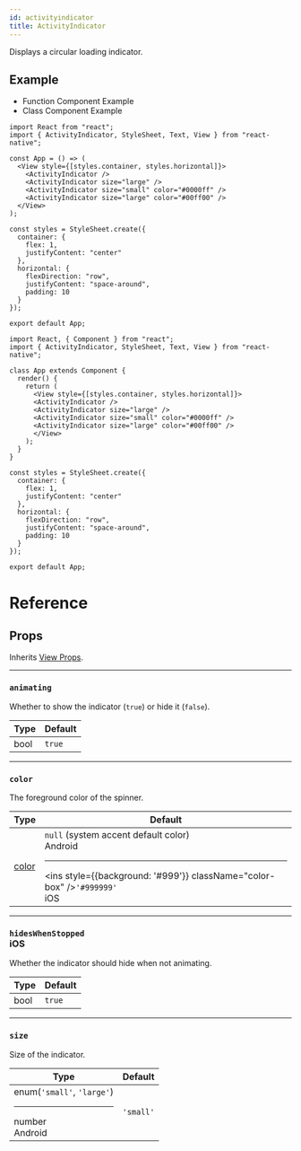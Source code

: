 ```yaml
---
id: activityindicator
title: ActivityIndicator
---
```


Displays a circular loading indicator.

## Example

<div class="toggler">
  <ul role="tablist" class="toggle-syntax">
    <li id="functional" class="button-functional" aria-selected="false" role="tab" tabindex="0" aria-controls="functionaltab" onclick="displayTabs('syntax', 'functional')">
      Function Component Example
    </li>
    <li id="classical" class="button-classical" aria-selected="false" role="tab" tabindex="0" aria-controls="classicaltab" onclick="displayTabs('syntax', 'classical')">
      Class Component Example
    </li>
  </ul>
</div>

<block class="functional syntax" />

```SnackPlayer name=ActivityIndicator%20Function%20Component%20Example
import React from "react";
import { ActivityIndicator, StyleSheet, Text, View } from "react-native";

const App = () => (
  <View style={[styles.container, styles.horizontal]}>
    <ActivityIndicator />
    <ActivityIndicator size="large" />
    <ActivityIndicator size="small" color="#0000ff" />
    <ActivityIndicator size="large" color="#00ff00" />
  </View>
);

const styles = StyleSheet.create({
  container: {
    flex: 1,
    justifyContent: "center"
  },
  horizontal: {
    flexDirection: "row",
    justifyContent: "space-around",
    padding: 10
  }
});

export default App;
```

<block class="classical syntax" />

```SnackPlayer name=ActivityIndicator%20Class%20Component%20Example
import React, { Component } from "react";
import { ActivityIndicator, StyleSheet, Text, View } from "react-native";

class App extends Component {
  render() {
    return (
      <View style={[styles.container, styles.horizontal]}>
      <ActivityIndicator />
      <ActivityIndicator size="large" />
      <ActivityIndicator size="small" color="#0000ff" />
      <ActivityIndicator size="large" color="#00ff00" />
      </View>
    );
  }
}

const styles = StyleSheet.create({
  container: {
    flex: 1,
    justifyContent: "center"
  },
  horizontal: {
    flexDirection: "row",
    justifyContent: "space-around",
    padding: 10
  }
});

export default App;
```

<block class="endBlock syntax" />

# Reference

## Props

Inherits [View Props](view#props).

---

### `animating`

Whether to show the indicator (`true`) or hide it (`false`).

| Type | Default |
| ---- | ------- |
| bool | `true`  |

---

### `color`

The foreground color of the spinner.

| Type            | Default                                                                                                                                                                                     |
| --------------- | ------------------------------------------------------------------------------------------------------------------------------------------------------------------------------------------- |
| [color](colors) | `null` (system accent default color)<div class="label android">Android</div><hr/><ins style={{background: '#999'}} className="color-box" />`'#999999'` <div className="label ios">iOS</div> |

---

### `hidesWhenStopped` <div class="label ios">iOS</div>

Whether the indicator should hide when not animating.

| Type | Default |
| ---- | ------- |
| bool | `true`  |

---

### `size`

Size of the indicator.

| Type                                                                           | Default   |
| ------------------------------------------------------------------------------ | --------- |
| enum(`'small'`, `'large'`)<hr/>number <div class="label android">Android</div> | `'small'` |
